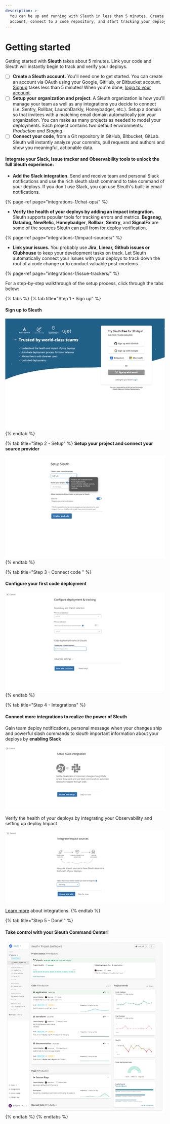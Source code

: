 ```yaml
---
description: >-
  You can be up and running with Sleuth in less than 5 minutes. Create an
  account, connect to a code repository, and start tracking your deploys.
---
```


# Getting started

Getting started with **Sleuth** takes about 5 minutes. Link your code and Sleuth will instantly begin to track and verify your deploys.

* [ ] **Create a Sleuth account.** You'll need one to get started. You can create an account via OAuth using your Google, GitHub, or Bitbucket account. [Signup](https://app.sleuth.io/account/signup/) takes less than 5 minutes!  When you're done, [login to your account](https://app.sleuth.io/accounts/login/). 
* [ ] **Setup your** **organization and project**. A Sleuth organization is how you'll manage your team as well as any integrations you decide to connect \(i.e. Sentry, Rollbar, LaunchDarkly, Honeybadger, etc.\). Setup a domain so that invitees with a matching email domain automatically join your organization. You can make as many projects as needed to model your deployments. Each project contains two default environments: _Production and Staging_.
* [ ] **Connect your code**, from a Git repository in GitHub, Bitbucket, GitLab. Sleuth will instantly analyze your commits, pull requests and authors and show you meaningful, actionable data.

#### Integrate your Slack, Issue tracker and Observability tools to unlock the full Sleuth experience: 

* **Add the Slack integration.** Send and receive team and personal Slack notifications and use the rich sleuth slash command to take command of your deploys. If you don't use Slack, you can use Sleuth's built-in email notifications. 

{% page-ref page="integrations-1/chat-ops/" %}

* **Verify the health of your deploys by adding an impact integration.** Sleuth supports popular tools for tracking errors and metrics. **Bugsnag**, **Datadog, NewRelic**, **Honeybadger**, **Rollbar**, **Sentry**, and **SignalFx** are some of the sources Sleuth can pull from for deploy verification. 

{% page-ref page="integrations-1/impact-sources/" %}

* **Link your issues.** You probably use **Jira**, **Linear, Github issues or Clubhouse** to keep your development tasks on track. Let Sleuth automatically connect your issues with your deploys to track down the root of a code change or to conduct valuable post-mortems. 

{% page-ref page="integrations-1/issue-trackers/" %}

For a step-by-step walkthrough of the setup process, click through the tabs below:

{% tabs %}
{% tab title="Step 1 - Sign up" %}
#### Sign up to Sleuth

![](.gitbook/assets/signup-sleuth-2021-01-26-15-11-05.png)
{% endtab %}

{% tab title="Step 2 - Setup" %}
**Setup your project and connect your source provider**

![](.gitbook/assets/signup-setup-journeys-figma-2021-01-26-15-18-11.png)
{% endtab %}

{% tab title="Step 3 - Connect code " %}
#### Configure your first code deployment

![](.gitbook/assets/signup-setup-journeys-figma-2021-01-26-15-20-40.png)
{% endtab %}

{% tab title="Step 4 - Integrations" %}
#### Connect more integrations to realize the power of Sleuth

Gain team deploy notifications, personal message when your changes ship and powerful slash commands to _sleuth_ important information about your deploys by **enabling Slack**

![](.gitbook/assets/signup-setup-journeys-figma-2021-01-26-15-26-44.png)

Verify the health of your deploys by integrating your Observability and setting up deploy Impact 

![](.gitbook/assets/signup-setup-journeys-figma-2021-01-26-15-27-06.png)

[Learn more](integrations-1/about-integrations.md) about integrations. 
{% endtab %}

{% tab title="Step 5 - Done!" %}
#### Take control with your Sleuth Command Center!

![](.gitbook/assets/495d70c5-6fce-4aaa-ad85-b78bf7445c5e%20%281%29.png)
{% endtab %}
{% endtabs %}

